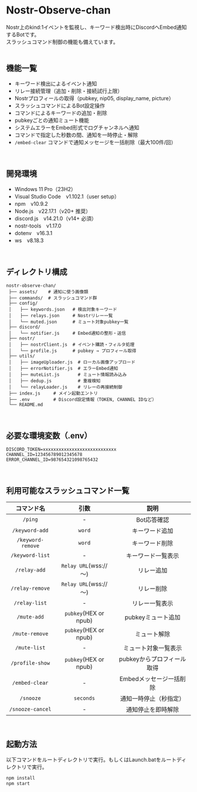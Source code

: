 # Nostr-Observe-chan
Nostr上のkind:1イベントを監視し、キーワード検出時にDiscordへEmbed通知するBotです。<br>
スラッシュコマンド制御の機能も備えています。<br>
<br>

## 機能一覧
- キーワード検出によるイベント通知
- リレー接続管理（追加・削除・接続試行上限）
- Nostrプロフィールの取得（pubkey, nip05, display_name, picture）
- スラッシュコマンドによるBot設定操作
- コマンドによるキーワードの追加・削除
- pubkeyごとの通知ミュート機能
- システムエラーをEmbed形式でログチャンネルへ通知
- コマンドで指定した秒数の間、通知を一時停止・解除
- `/embed-clear` コマンドで通知メッセージを一括削除（最大100件/回）
<br>

## 開発環境
- Windows 11 Pro（23H2）
- Visual Studio Code　v1.102.1（user setup）
- npm　v10.9.2
- Node.js　v22.17.1（v20+ 推奨）
- discord.js　v14.21.0（v14+ 必須）
- nostr-tools　v1.17.0
- dotenv　v16.3.1
- ws　v8.18.3
<br>

## ディレクトリ構成
```
nostr-observe-chan/
 ├── assets/    # 通知に使う画像類
 ├── commands/  # スラッシュコマンド群
 ├── config/
 │　　├── keywords.json   # 検出対象キーワード
 │　　├── relays.json     # Nostrリレー一覧
 │　　└── muted.json      # ミュート対象pubkey一覧
 ├── discord/
 │　　└── notifier.js     # Embed通知の整形・送信
 ├── nostr/
 │　　├── nostrClient.js  # イベント購読・フィルタ処理
 │　　└── profile.js      # pubkey → プロフィール取得
 ├── utils/
 │　　├── imageUploader.js  # ローカル画像アップロード
 │　　├── errorNotifier.js  # エラーEmbed通知
 │　　├── muteList.js       # ミュート情報読み込み
 │　　├── dedup.js          # 重複検知
 │　　└── relayLoader.js    # リレーの再接続制御
 ├── index.js     # メイン起動エントリ
 ├── .env         # Discord設定情報（TOKEN, CHANNEL IDなど）
 └── README.md
```
<br>

## 必要な環境変数（.env）
```env
DISCORD_TOKEN=xxxxxxxxxxxxxxxxxxxxxxxxxxxx
CHANNEL_ID=123456789012345678
ERROR_CHANNEL_ID=987654321098765432
```
<br>

## 利用可能なスラッシュコマンド一覧
|コマンド名|引数|説明|
:-:|:-:|:-:
|`/ping`|-|Bot応答確認
|`/keyword-add`|`word`|キーワード追加
|`/keyword-remove`|`word`|キーワード削除
|`/keyword-list`|-|キーワード一覧表示
|`/relay-add`|`Relay URL`(wss://～)|リレー追加
|`/relay-remove`|`Relay URL`(wss://～)|リレー削除
|`/relay-list`|-|リレー一覧表示
|`/mute-add`|`pubkey`(HEX or npub)|pubkeyミュート追加
|`/mute-remove`|`pubkey`(HEX or npub)|ミュート解除
|`/mute-list`|-|ミュート対象一覧表示
|`/profile-show`|`pubkey`(HEX or npub)|pubkeyからプロフィール取得
|`/embed-clear`|-|Embedメッセージ一括削除
|`/snooze`|`seconds`|通知一時停止（秒指定）
|`/snooze-cancel`|-|通知停止を即時解除
<br>

## 起動方法
以下コマンドをルートディレクトリで実行。もしくはLaunch.batをルートディレクトリで実行。
```Bash
npm install
npm start
```
